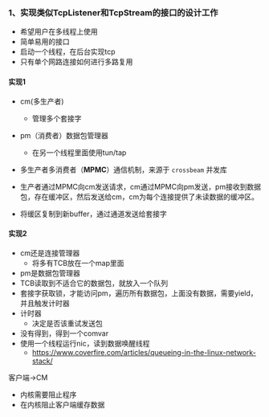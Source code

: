 ### 1、实现类似TcpListener和TcpStream的接口的设计工作
- 希望用户在多线程上使用
- 简单易用的接口
- 启动一个线程，在后台实现tcp
- 只有单个网路连接如何进行多路复用
#### 实现1
- cm(多生产者)
	- 管理多个套接字
- pm（消费者）数据包管理器
	- 在另一个线程里面使用tun/tap
- 多生产者多消费者（**MPMC**）通信机制，来源于 `crossbeam` 并发库

- 生产者通过MPMC向cm发送请求，cm通过MPMC向pm发送，pm接收到数据包，存在缓冲区，然后发送给cm，cm为每个连接提供了未读数据的缓冲区。
- 将缓区复制到新buffer，通过通道发送给套接字

#### 实现2

- cm还是连接管理器
	- 将多有TCB放在一个map里面
- pm是数据包管理器
- TCB读取到不适合它的数据包，就放入一个队列
- 套接字获取锁，才能访问pm，遍历所有数据包，上面没有数据，需要yield，并且触发计时器
- 计时器
	- 决定是否该重试发送包
- 没有得到，得到一个comvar
- 使用一个线程运行nic，读到数据唤醒线程
	- https://www.coverfire.com/articles/queueing-in-the-linux-network-stack/

客户端->CM
- 内核需要阻止程序
- 在内核阻止客户端缓存数据